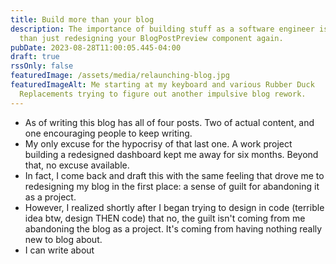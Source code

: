```yaml
---
title: Build more than your blog
description: The importance of building stuff as a software engineer is more
  than just redesigning your BlogPostPreview component again.
pubDate: 2023-08-28T11:00:05.445-04:00
draft: true
rssOnly: false
featuredImage: /assets/media/relaunching-blog.jpg
featuredImageAlt: Me starting at my keyboard and various Rubber Duck
  Replacements trying to figure out another impulsive blog rework.
---
```

- As of writing this blog has all of four posts. Two of actual content, and one encouraging people to keep writing.
- My only excuse for the hypocrisy of that last one. A work project building a redesigned dashboard kept me away for six months. Beyond that, no excuse available.
- In fact, I come back and draft this with the same feeling that drove me to redesigning my blog in the first place: a sense of guilt for abandoning it as a project.
- However, I realized shortly after I began trying to design in code (terrible idea btw, design THEN code) that no, the guilt isn't coming from me abandoning the blog as a project. It's coming from having nothing really new to blog about.
- I can write about




